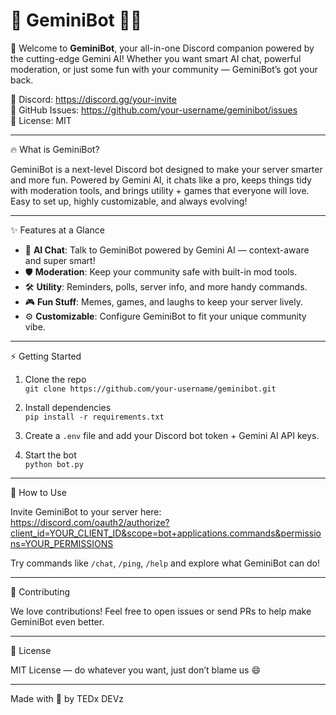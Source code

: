 🚀 GeminiBot 🤖✨
=================

🎉 Welcome to **GeminiBot**, your all-in-one Discord companion powered by the cutting-edge Gemini AI! Whether you want smart AI chat, powerful moderation, or just some fun with your community — GeminiBot’s got your back.

🔗 Discord: https://discord.gg/your-invite  
🐞 GitHub Issues: https://github.com/your-username/geminibot/issues  
📜 License: MIT

---

🔥 What is GeminiBot?

GeminiBot is a next-level Discord bot designed to make your server smarter and more fun. Powered by Gemini AI, it chats like a pro, keeps things tidy with moderation tools, and brings utility + games that everyone will love. Easy to set up, highly customizable, and always evolving!

---

✨ Features at a Glance

- 💬 **AI Chat**: Talk to GeminiBot powered by Gemini AI — context-aware and super smart!
- 🛡️ **Moderation**: Keep your community safe with built-in mod tools.
- 🛠️ **Utility**: Reminders, polls, server info, and more handy commands.
- 🎮 **Fun Stuff**: Memes, games, and laughs to keep your server lively.
- ⚙️ **Customizable**: Configure GeminiBot to fit your unique community vibe.

---

⚡ Getting Started

1. Clone the repo  
   `git clone https://github.com/your-username/geminibot.git`

2. Install dependencies  
   `pip install -r requirements.txt`

3. Create a `.env` file and add your Discord bot token + Gemini AI API keys.

4. Start the bot  
   `python bot.py`

---

🚀 How to Use

Invite GeminiBot to your server here:  
https://discord.com/oauth2/authorize?client_id=YOUR_CLIENT_ID&scope=bot+applications.commands&permissions=YOUR_PERMISSIONS

Try commands like `/chat`, `/ping`, `/help` and explore what GeminiBot can do!

---

🤝 Contributing

We love contributions! Feel free to open issues or send PRs to help make GeminiBot even better.

---

📄 License

MIT License — do whatever you want, just don’t blame us 😄

---

Made with 💙 by TEDx DEVz


